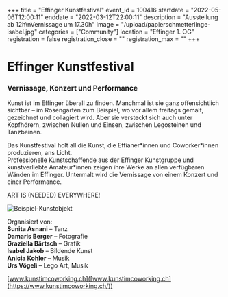 +++
title = "Effinger Kunstfestival"
event_id = 100416
startdate = "2022-05-06T12:00:11"
enddate = "2022-03-12T22:00:11"
description = "Ausstellung ab 12h\nVernissage um 17.30h"
image = "/upload/papierschmetterlinge-isabel.jpg"
categories = ["Community"]
location = "Effinger 1. OG"
registration = false
registration_close = ""
registration_max = ""
+++
# Effinger Kunstfestival

### Vernissage, Konzert und Performance

Kunst ist im Effinger überall zu finden. Manchmal ist sie ganz offensichtlich sichtbar – im Rosengarten zum Beispiel, wo vor allem freitags gemalt, gezeichnet und collagiert wird. Aber sie versteckt sich auch unter Kopfhörern, zwischen Nullen und Einsen, zwischen Legosteinen und Tanzbeinen. 

Das Kunstfestival holt all die Kunst, die Effianer\*innen und Coworker\*innen produzieren, ans Licht. \
Professionelle Kunstschaffende aus der Effinger Kunstgruppe und kunstverliebte Amateur*innen zeigen ihre Werke an allen verfügbaren Wänden im Effinger. Untermalt wird die Vernissage von einem Konzert und einer Performance.

ART IS (NEEDED) EVERYWHERE!

![Beispiel-Kunstobjekt](/upload/papierschmetterlinge-isabel.jpg)

Organisiert von:\
**Sunita Asnani** – Tanz\
**Damaris Berger** – Fotografie\
**Graziella Bärtsch** – Grafik\
**Isabel Jakob** – Bildende Kunst\
**Anicia Kohler** – Musik\
**Urs Vögeli** – Lego Art, Musik

[www.kunstimcoworking.ch]([www.kunstimcoworking.ch](https://www.kunstimcoworking.ch/))